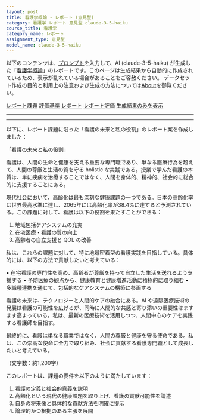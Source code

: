 ```yaml
---
layout: post
title: 看護学概論 - レポート (意見型)
category: 看護学 レポート 意見型 claude-3-5-haiku
course_title: 看護学
category_name: レポート
assignment_type: 意見型
model_name: claude-3-5-haiku
---
```


以下のコンテンツは、[プロンプト](https://github.com/takedatoshiyuki/synthetic_assignments/tree/main/generated/看護学/claude-3-5-haiku/prompt_レポート-意見型.md)を入力して、AI (claude-3-5-haiku) が生成した「[看護学概論](/contents/看護学/)」のレポートです。このページは生成結果から自動的に作成されているため、表示が乱れている場合があることをご容赦ください。
データセット作成の目的と利用上の注意および生成の方法については[About](/About)を御覧ください。

[レポート課題](../レポート課題-意見型)
[評価基準](../評価基準-意見型)
[レポート](../レポート-意見型)
[レポート評価](../レポート評価-意見型)
[生成結果のみを表示](https://github.com/takedatoshiyuki/synthetic_assignments/tree/main/generated/看護学/claude-3-5-haiku/レポート-意見型.md)
  

***
***
  
以下に、レポート課題に沿った「看護の未来と私の役割」のレポート案を作成しました：

「看護の未来と私の役割」

看護は、人間の生命と健康を支える重要な専門職であり、単なる医療行為を超えて、人間の尊厳と生活の質を守る holistic な実践である。授業で学んだ看護の本質は、単に疾病を治療することではなく、人間を身体的、精神的、社会的に総合的に支援することにある。

現代社会において、高齢化は最も深刻な健康課題の一つである。日本の高齢化率は世界最高水準に達し、2065年には高齢化率が38.4%に達すると予測されている。この課題に対して、看護は以下の役割を果たすことができる：

1. 地域包括ケアシステムの充実
2. 在宅医療・看護の質の向上
3. 高齢者の自立支援と QOL の改善

私は、これらの課題に対して、特に地域密着型の看護実践を目指している。具体的には、以下の方法で貢献したいと考えている：

• 在宅看護の専門性を高め、高齢者が尊厳を持って自立した生活を送れるよう支援する
• 予防医療の観点から、健康教育と健康増進活動に積極的に取り組む
• 多職種連携を通じて、包括的なケアシステムの構築に参画する

看護の未来は、テクノロジーと人間的ケアの融合にある。AI や遠隔医療技術の発展は看護の可能性を広げるが、同時に人間的な共感と寄り添いの重要性はますます高まっている。私は、最新の医療技術を活用しつつ、人間中心のケアを実践する看護師を目指す。

最終的に、看護は単なる職業ではなく、人間の尊厳と健康を守る使命である。私は、この崇高な使命に全力で取り組み、社会に貢献する看護専門職として成長したいと考えている。

（文字数：約1,200字）

このレポートは、課題の要件を以下のように満たしています：

1. 看護の定義と社会的意義を説明
2. 高齢化という現代の健康課題を取り上げ、看護の貢献可能性を論述
3. 自身の将来像と具体的な貢献方法を明確に提示
4. 論理的かつ根拠のある主張を展開
